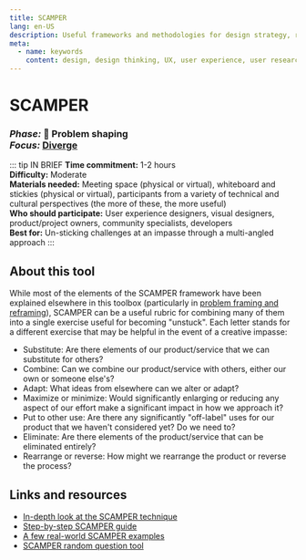 ```yaml
---
title: SCAMPER
lang: en-US
description: Useful frameworks and methodologies for design strategy, research and testing
meta:
  - name: keywords
    content: design, design thinking, UX, user experience, user research, user testing
---
```


# SCAMPER

### _Phase:_ 🎨  Problem shaping<br/> _Focus:_ [Diverge](/tools/#diverge)

::: tip IN BRIEF
**Time commitment:** 1-2 hours  
**Difficulty:** Moderate  
**Materials needed:** Meeting space (physical or virtual), whiteboard and stickies (physical or virtual), participants from a variety of technical and cultural perspectives (the more of these, the more useful)  
**Who should participate:** User experience designers, visual designers, product/project owners, community specialists, developers  
**Best for:** Un-sticking challenges at an impasse through a multi-angled approach
:::

## About this tool

While most of the elements of the SCAMPER framework have been explained elsewhere in this toolbox (particularly in [problem framing and reframing](problem-framing-reframing.md)), SCAMPER can be a useful rubric for combining many of them into a single exercise useful for becoming "unstuck". Each letter stands for a different exercise that may be helpful in the event of a creative impasse:

* Substitute: Are there elements of our product/service that we can substitute for others?
* Combine: Can we combine our product/service with others, either our own or someone else's?
* Adapt: What ideas from elsewhere can we alter or adapt?
* Maximize or minimize: Would significantly enlarging or reducing any aspect of our effort make a significant impact in how we approach it?
* Put to other use: Are there any significantly "off-label" uses for our product that we haven't considered yet? Do we need to?
* Eliminate: Are there elements of the product/service that can be eliminated entirely?
* Rearrange or reverse: How might we rearrange the product or reverse the process?

## Links and resources

* [In-depth look at the SCAMPER technique](https://www.designorate.com/a-guide-to-the-scamper-technique-for-creative-thinking/)
* [Step-by-step SCAMPER guide](https://www.post-it.com/3M/en_US/post-it/ideas/articles/scamper-method/)
* [A few real-world SCAMPER examples](https://innovationmanagement.se/imtool-articles/scamper-your-way-to-greater-innovation/)
* [SCAMPER random question tool](https://litemind.com/scamper-tool/)
